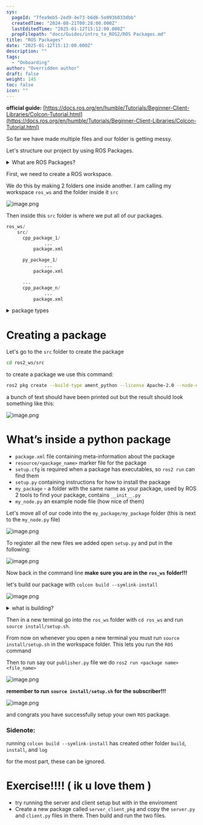 ```yaml
---
sys:
  pageId: "7fea9eb5-2ed9-4e73-b6d6-5e093b833dbb"
  createdTime: "2024-08-21T00:28:00.000Z"
  lastEditedTime: "2025-01-12T15:12:00.000Z"
  propFilepath: "docs/Guides/intro_to_ROS2/ROS Packages.md"
title: "ROS Packages"
date: "2025-01-12T15:12:00.000Z"
description: ""
tags:
  - "Onboarding"
author: "Overridden author"
draft: false
weight: 145
toc: false
icon: ""
---
```


**official guide:** [https://docs.ros.org/en/humble/Tutorials/Beginner-Client-Libraries/Colcon-Tutorial.html](https://docs.ros.org/en/humble/Tutorials/Beginner-Client-Libraries/Colcon-Tutorial.html)

So far we have made multiple files and our folder is getting messy.

Let's structure our project by using ROS Packages.

<details>

<summary>What are ROS Packages?</summary>

ROS Packages are, as the name implies, packages of code that are highly sharable between ROS developers.

They consist of a folder, `package.xml` file, and source code

```python
      cpp_package_1/
		      ... imagine much code files here ..
          package.xml
```

</details>

First, we need to create a ROS workspace.

We do this by making 2 folders one inside another. I am calling my workspace `ros_ws` and the folder inside it `src`

![image.png](https://prod-files-secure.s3.us-west-2.amazonaws.com/d518164a-d88e-44d1-a4ee-3adb3bd8bce0/70706947-fd18-4537-a67b-e12946812d31/image.png?X-Amz-Algorithm=AWS4-HMAC-SHA256&X-Amz-Content-Sha256=UNSIGNED-PAYLOAD&X-Amz-Credential=ASIAZI2LB4663W46WQDC%2F20250404%2Fus-west-2%2Fs3%2Faws4_request&X-Amz-Date=20250404T070841Z&X-Amz-Expires=3600&X-Amz-Security-Token=IQoJb3JpZ2luX2VjEJf%2F%2F%2F%2F%2F%2F%2F%2F%2F%2FwEaCXVzLXdlc3QtMiJHMEUCIGF%2F96bpBZzfsLvDIPZ9VPL8Mc6OK2IA6T0K97VkXpQ0AiEAj%2BOrgd1yq6O4%2F239UqpKzgYP51H21lquEre4GTMD7bUq%2FwMIEBAAGgw2Mzc0MjMxODM4MDUiDD6LVbDzGGQV1CX7circA2aD88Zmm%2BxSzFp1EgjSchL9hdkl931v5Dst0XKnvZy2wncK0xu%2B3AsVJ73HpNPh1tC2O7nxzkoZ1H5B9z9vvllW5guWHU5AzYqNlczZag0BD3dcZSK0EgsSVv58KRAIkv6o7L2hEwvTr4ke74JqaZcsI4jPb1kdyInXBD6r8wbm9RxIAR2vAS6kJ08cpXu3n7jYn4wrGAUc2Ztb0zVSSYHgc1WB%2Fol9q4lKuFOhlMt8Ps55NEiPUrl32x2QwO3cqdEIN4S1vLO630mh8qBdmXbuv2xT7qSBtC4jlX2rJaIcEi3lMAg2yu0qI%2BP0joDAbwyi5gHakxo2IVklKcyFteFWCLCdPf%2FQic8NTv8TzOpOf66QF67so%2FKIMyhAwxdxFyNxdIgjJINu8yDnlHk5CkxQtWMEWiY9%2BrIUw0c0ElgKzjgLXoNZ%2B7IlwPBiMm%2BIwZEGgxIvpbj0gmKX2M4Jm6KvePw%2BxKyAFpwDU7WLmLWr1%2FoSdobHogFbbG2vfZWN9e%2FeNh5%2F9VrVFgjaqzI814g69PTYXzuR8i3CCcjl5BV%2B6bHVHyjJZGCwz%2BHS2CqnnkV6YD9KUPolYm7DclAskWpz2xyGuCNeAnQdtJjHKlh%2BIqS2ajYT7XD1I1tTMM34vb8GOqUBzM%2B7uBEIr1%2FA%2B5wbDpV0nA6HdRs7nmdQOy%2Bw4Ihp2hhqkGbs7C%2BMlveQq7gmz4IQyuZ45Hey%2BWS9sVK%2Bc4AhL4%2FYcvgFINP9WTr3Dpe6DMv8A92FhI3AX03BsUNbfN%2FKBGDW6reua8kmr3ACeoF%2BplRZTkDXsC15NpMM6HpyP08Ba%2Fqdk%2Fe96t%2FQ7hKBampYqZPdoha8MKtGaQBz3ifQUCWPVGJw&X-Amz-Signature=a894febfa6b2fbbefa03f9d0a018a1b65e5550ed21919a41cf0ce0af74a825b8&X-Amz-SignedHeaders=host&x-id=GetObject)

Then inside this `src` folder is where we put all of our packages.

```python
ros_ws/
    src/
      cpp_package_1/
		      ...
          package.xml

      py_package_1/
		      ...
          package.xml

      ...
      cpp_package_n/
		      ...
          package.xml

```

<details>

<summary>package types</summary>

packages can be either `C++` or python.

the intern file structure is different for each but for this guide we will stick to creating python packages

</details>

# Creating a package

Let's go to the `src` folder to create the package

```bash
cd ros2_ws/src
```

to create a package we use this command:

```bash
ros2 pkg create --build-type ament_python --license Apache-2.0 --node-name my_node my_package
```

a bunch of text should have been printed out but the result should look something like this:

![image.png](https://prod-files-secure.s3.us-west-2.amazonaws.com/d518164a-d88e-44d1-a4ee-3adb3bd8bce0/e6cf1e3f-8512-4a3e-b131-079f800bf3e8/image.png?X-Amz-Algorithm=AWS4-HMAC-SHA256&X-Amz-Content-Sha256=UNSIGNED-PAYLOAD&X-Amz-Credential=ASIAZI2LB4663W46WQDC%2F20250404%2Fus-west-2%2Fs3%2Faws4_request&X-Amz-Date=20250404T070841Z&X-Amz-Expires=3600&X-Amz-Security-Token=IQoJb3JpZ2luX2VjEJf%2F%2F%2F%2F%2F%2F%2F%2F%2F%2FwEaCXVzLXdlc3QtMiJHMEUCIGF%2F96bpBZzfsLvDIPZ9VPL8Mc6OK2IA6T0K97VkXpQ0AiEAj%2BOrgd1yq6O4%2F239UqpKzgYP51H21lquEre4GTMD7bUq%2FwMIEBAAGgw2Mzc0MjMxODM4MDUiDD6LVbDzGGQV1CX7circA2aD88Zmm%2BxSzFp1EgjSchL9hdkl931v5Dst0XKnvZy2wncK0xu%2B3AsVJ73HpNPh1tC2O7nxzkoZ1H5B9z9vvllW5guWHU5AzYqNlczZag0BD3dcZSK0EgsSVv58KRAIkv6o7L2hEwvTr4ke74JqaZcsI4jPb1kdyInXBD6r8wbm9RxIAR2vAS6kJ08cpXu3n7jYn4wrGAUc2Ztb0zVSSYHgc1WB%2Fol9q4lKuFOhlMt8Ps55NEiPUrl32x2QwO3cqdEIN4S1vLO630mh8qBdmXbuv2xT7qSBtC4jlX2rJaIcEi3lMAg2yu0qI%2BP0joDAbwyi5gHakxo2IVklKcyFteFWCLCdPf%2FQic8NTv8TzOpOf66QF67so%2FKIMyhAwxdxFyNxdIgjJINu8yDnlHk5CkxQtWMEWiY9%2BrIUw0c0ElgKzjgLXoNZ%2B7IlwPBiMm%2BIwZEGgxIvpbj0gmKX2M4Jm6KvePw%2BxKyAFpwDU7WLmLWr1%2FoSdobHogFbbG2vfZWN9e%2FeNh5%2F9VrVFgjaqzI814g69PTYXzuR8i3CCcjl5BV%2B6bHVHyjJZGCwz%2BHS2CqnnkV6YD9KUPolYm7DclAskWpz2xyGuCNeAnQdtJjHKlh%2BIqS2ajYT7XD1I1tTMM34vb8GOqUBzM%2B7uBEIr1%2FA%2B5wbDpV0nA6HdRs7nmdQOy%2Bw4Ihp2hhqkGbs7C%2BMlveQq7gmz4IQyuZ45Hey%2BWS9sVK%2Bc4AhL4%2FYcvgFINP9WTr3Dpe6DMv8A92FhI3AX03BsUNbfN%2FKBGDW6reua8kmr3ACeoF%2BplRZTkDXsC15NpMM6HpyP08Ba%2Fqdk%2Fe96t%2FQ7hKBampYqZPdoha8MKtGaQBz3ifQUCWPVGJw&X-Amz-Signature=d4e2c83eadd3809ddf319407422f728daefc2b49735e63f2c1b377b087fd7aad&X-Amz-SignedHeaders=host&x-id=GetObject)

# What’s inside a python package

- `package.xml` file containing meta-information about the package
- `resource/<package_name>` marker file for the package
- `setup.cfg` is required when a package has executables, so `ros2 run` can find them
- `setup.py` containing instructions for how to install the package
- `my_package` - a folder with the same name as your package, used by ROS 2 tools to find your package, contains `__init__.py`
- `my_node.py` an example node file (how nice of them)

Let's move all of our code into the `my_package/my_package` folder (this is next to the `my_node.py` file)

![image.png](https://prod-files-secure.s3.us-west-2.amazonaws.com/d518164a-d88e-44d1-a4ee-3adb3bd8bce0/9ce58f11-0da9-4d3e-b86d-506a9685d378/image.png?X-Amz-Algorithm=AWS4-HMAC-SHA256&X-Amz-Content-Sha256=UNSIGNED-PAYLOAD&X-Amz-Credential=ASIAZI2LB4663W46WQDC%2F20250404%2Fus-west-2%2Fs3%2Faws4_request&X-Amz-Date=20250404T070841Z&X-Amz-Expires=3600&X-Amz-Security-Token=IQoJb3JpZ2luX2VjEJf%2F%2F%2F%2F%2F%2F%2F%2F%2F%2FwEaCXVzLXdlc3QtMiJHMEUCIGF%2F96bpBZzfsLvDIPZ9VPL8Mc6OK2IA6T0K97VkXpQ0AiEAj%2BOrgd1yq6O4%2F239UqpKzgYP51H21lquEre4GTMD7bUq%2FwMIEBAAGgw2Mzc0MjMxODM4MDUiDD6LVbDzGGQV1CX7circA2aD88Zmm%2BxSzFp1EgjSchL9hdkl931v5Dst0XKnvZy2wncK0xu%2B3AsVJ73HpNPh1tC2O7nxzkoZ1H5B9z9vvllW5guWHU5AzYqNlczZag0BD3dcZSK0EgsSVv58KRAIkv6o7L2hEwvTr4ke74JqaZcsI4jPb1kdyInXBD6r8wbm9RxIAR2vAS6kJ08cpXu3n7jYn4wrGAUc2Ztb0zVSSYHgc1WB%2Fol9q4lKuFOhlMt8Ps55NEiPUrl32x2QwO3cqdEIN4S1vLO630mh8qBdmXbuv2xT7qSBtC4jlX2rJaIcEi3lMAg2yu0qI%2BP0joDAbwyi5gHakxo2IVklKcyFteFWCLCdPf%2FQic8NTv8TzOpOf66QF67so%2FKIMyhAwxdxFyNxdIgjJINu8yDnlHk5CkxQtWMEWiY9%2BrIUw0c0ElgKzjgLXoNZ%2B7IlwPBiMm%2BIwZEGgxIvpbj0gmKX2M4Jm6KvePw%2BxKyAFpwDU7WLmLWr1%2FoSdobHogFbbG2vfZWN9e%2FeNh5%2F9VrVFgjaqzI814g69PTYXzuR8i3CCcjl5BV%2B6bHVHyjJZGCwz%2BHS2CqnnkV6YD9KUPolYm7DclAskWpz2xyGuCNeAnQdtJjHKlh%2BIqS2ajYT7XD1I1tTMM34vb8GOqUBzM%2B7uBEIr1%2FA%2B5wbDpV0nA6HdRs7nmdQOy%2Bw4Ihp2hhqkGbs7C%2BMlveQq7gmz4IQyuZ45Hey%2BWS9sVK%2Bc4AhL4%2FYcvgFINP9WTr3Dpe6DMv8A92FhI3AX03BsUNbfN%2FKBGDW6reua8kmr3ACeoF%2BplRZTkDXsC15NpMM6HpyP08Ba%2Fqdk%2Fe96t%2FQ7hKBampYqZPdoha8MKtGaQBz3ifQUCWPVGJw&X-Amz-Signature=7f41b0d7ed7de28960d85982406c6e22ee2b818116355f9b4d543f3f8d8e5130&X-Amz-SignedHeaders=host&x-id=GetObject)

To register all the new files we added open `setup.py` and put in the following:

![image.png](https://prod-files-secure.s3.us-west-2.amazonaws.com/d518164a-d88e-44d1-a4ee-3adb3bd8bce0/1cd7c262-4cae-4496-9d75-c178537d24a2/image.png?X-Amz-Algorithm=AWS4-HMAC-SHA256&X-Amz-Content-Sha256=UNSIGNED-PAYLOAD&X-Amz-Credential=ASIAZI2LB4663W46WQDC%2F20250404%2Fus-west-2%2Fs3%2Faws4_request&X-Amz-Date=20250404T070841Z&X-Amz-Expires=3600&X-Amz-Security-Token=IQoJb3JpZ2luX2VjEJf%2F%2F%2F%2F%2F%2F%2F%2F%2F%2FwEaCXVzLXdlc3QtMiJHMEUCIGF%2F96bpBZzfsLvDIPZ9VPL8Mc6OK2IA6T0K97VkXpQ0AiEAj%2BOrgd1yq6O4%2F239UqpKzgYP51H21lquEre4GTMD7bUq%2FwMIEBAAGgw2Mzc0MjMxODM4MDUiDD6LVbDzGGQV1CX7circA2aD88Zmm%2BxSzFp1EgjSchL9hdkl931v5Dst0XKnvZy2wncK0xu%2B3AsVJ73HpNPh1tC2O7nxzkoZ1H5B9z9vvllW5guWHU5AzYqNlczZag0BD3dcZSK0EgsSVv58KRAIkv6o7L2hEwvTr4ke74JqaZcsI4jPb1kdyInXBD6r8wbm9RxIAR2vAS6kJ08cpXu3n7jYn4wrGAUc2Ztb0zVSSYHgc1WB%2Fol9q4lKuFOhlMt8Ps55NEiPUrl32x2QwO3cqdEIN4S1vLO630mh8qBdmXbuv2xT7qSBtC4jlX2rJaIcEi3lMAg2yu0qI%2BP0joDAbwyi5gHakxo2IVklKcyFteFWCLCdPf%2FQic8NTv8TzOpOf66QF67so%2FKIMyhAwxdxFyNxdIgjJINu8yDnlHk5CkxQtWMEWiY9%2BrIUw0c0ElgKzjgLXoNZ%2B7IlwPBiMm%2BIwZEGgxIvpbj0gmKX2M4Jm6KvePw%2BxKyAFpwDU7WLmLWr1%2FoSdobHogFbbG2vfZWN9e%2FeNh5%2F9VrVFgjaqzI814g69PTYXzuR8i3CCcjl5BV%2B6bHVHyjJZGCwz%2BHS2CqnnkV6YD9KUPolYm7DclAskWpz2xyGuCNeAnQdtJjHKlh%2BIqS2ajYT7XD1I1tTMM34vb8GOqUBzM%2B7uBEIr1%2FA%2B5wbDpV0nA6HdRs7nmdQOy%2Bw4Ihp2hhqkGbs7C%2BMlveQq7gmz4IQyuZ45Hey%2BWS9sVK%2Bc4AhL4%2FYcvgFINP9WTr3Dpe6DMv8A92FhI3AX03BsUNbfN%2FKBGDW6reua8kmr3ACeoF%2BplRZTkDXsC15NpMM6HpyP08Ba%2Fqdk%2Fe96t%2FQ7hKBampYqZPdoha8MKtGaQBz3ifQUCWPVGJw&X-Amz-Signature=66e56464bf0789b13b00926429ec63333609bcee614123a03dee8e46828ee8f9&X-Amz-SignedHeaders=host&x-id=GetObject)

Now back in the command line **make sure you are in the** **`ros_ws`** **folder!!!**

let's build our package with `colcon build --symlink-install`

![image.png](https://prod-files-secure.s3.us-west-2.amazonaws.com/d518164a-d88e-44d1-a4ee-3adb3bd8bce0/2f2a0d27-b173-48fd-b189-5f5c0ce65619/image.png?X-Amz-Algorithm=AWS4-HMAC-SHA256&X-Amz-Content-Sha256=UNSIGNED-PAYLOAD&X-Amz-Credential=ASIAZI2LB4663W46WQDC%2F20250404%2Fus-west-2%2Fs3%2Faws4_request&X-Amz-Date=20250404T070841Z&X-Amz-Expires=3600&X-Amz-Security-Token=IQoJb3JpZ2luX2VjEJf%2F%2F%2F%2F%2F%2F%2F%2F%2F%2FwEaCXVzLXdlc3QtMiJHMEUCIGF%2F96bpBZzfsLvDIPZ9VPL8Mc6OK2IA6T0K97VkXpQ0AiEAj%2BOrgd1yq6O4%2F239UqpKzgYP51H21lquEre4GTMD7bUq%2FwMIEBAAGgw2Mzc0MjMxODM4MDUiDD6LVbDzGGQV1CX7circA2aD88Zmm%2BxSzFp1EgjSchL9hdkl931v5Dst0XKnvZy2wncK0xu%2B3AsVJ73HpNPh1tC2O7nxzkoZ1H5B9z9vvllW5guWHU5AzYqNlczZag0BD3dcZSK0EgsSVv58KRAIkv6o7L2hEwvTr4ke74JqaZcsI4jPb1kdyInXBD6r8wbm9RxIAR2vAS6kJ08cpXu3n7jYn4wrGAUc2Ztb0zVSSYHgc1WB%2Fol9q4lKuFOhlMt8Ps55NEiPUrl32x2QwO3cqdEIN4S1vLO630mh8qBdmXbuv2xT7qSBtC4jlX2rJaIcEi3lMAg2yu0qI%2BP0joDAbwyi5gHakxo2IVklKcyFteFWCLCdPf%2FQic8NTv8TzOpOf66QF67so%2FKIMyhAwxdxFyNxdIgjJINu8yDnlHk5CkxQtWMEWiY9%2BrIUw0c0ElgKzjgLXoNZ%2B7IlwPBiMm%2BIwZEGgxIvpbj0gmKX2M4Jm6KvePw%2BxKyAFpwDU7WLmLWr1%2FoSdobHogFbbG2vfZWN9e%2FeNh5%2F9VrVFgjaqzI814g69PTYXzuR8i3CCcjl5BV%2B6bHVHyjJZGCwz%2BHS2CqnnkV6YD9KUPolYm7DclAskWpz2xyGuCNeAnQdtJjHKlh%2BIqS2ajYT7XD1I1tTMM34vb8GOqUBzM%2B7uBEIr1%2FA%2B5wbDpV0nA6HdRs7nmdQOy%2Bw4Ihp2hhqkGbs7C%2BMlveQq7gmz4IQyuZ45Hey%2BWS9sVK%2Bc4AhL4%2FYcvgFINP9WTr3Dpe6DMv8A92FhI3AX03BsUNbfN%2FKBGDW6reua8kmr3ACeoF%2BplRZTkDXsC15NpMM6HpyP08Ba%2Fqdk%2Fe96t%2FQ7hKBampYqZPdoha8MKtGaQBz3ifQUCWPVGJw&X-Amz-Signature=7790e547305a07626b303808446152373818fea30ce38d3e27c73e4b57a687de&X-Amz-SignedHeaders=host&x-id=GetObject)

<details>

<summary>what is building?</summary>

if you are a CS major at Rose-Hulman you will learn the answer to this in CSSE132

but TLDR; is it combines all the code files into one program that can be run easily 

</details>

Then in a new terminal go into the `ros_ws` folder with `cd ros_ws` and run `source install/setup.sh`. 

From now on whenever you open a new terminal you must run `source install/setup.sh` in the workspace folder. This lets you run the `ROS` command

Then to run say our `publisher.py` file we do `ros2 run <package name> <file_name>`

![image.png](https://prod-files-secure.s3.us-west-2.amazonaws.com/d518164a-d88e-44d1-a4ee-3adb3bd8bce0/4f4b1219-3a44-4632-aa0a-ce3471699f59/image.png?X-Amz-Algorithm=AWS4-HMAC-SHA256&X-Amz-Content-Sha256=UNSIGNED-PAYLOAD&X-Amz-Credential=ASIAZI2LB4663W46WQDC%2F20250404%2Fus-west-2%2Fs3%2Faws4_request&X-Amz-Date=20250404T070841Z&X-Amz-Expires=3600&X-Amz-Security-Token=IQoJb3JpZ2luX2VjEJf%2F%2F%2F%2F%2F%2F%2F%2F%2F%2FwEaCXVzLXdlc3QtMiJHMEUCIGF%2F96bpBZzfsLvDIPZ9VPL8Mc6OK2IA6T0K97VkXpQ0AiEAj%2BOrgd1yq6O4%2F239UqpKzgYP51H21lquEre4GTMD7bUq%2FwMIEBAAGgw2Mzc0MjMxODM4MDUiDD6LVbDzGGQV1CX7circA2aD88Zmm%2BxSzFp1EgjSchL9hdkl931v5Dst0XKnvZy2wncK0xu%2B3AsVJ73HpNPh1tC2O7nxzkoZ1H5B9z9vvllW5guWHU5AzYqNlczZag0BD3dcZSK0EgsSVv58KRAIkv6o7L2hEwvTr4ke74JqaZcsI4jPb1kdyInXBD6r8wbm9RxIAR2vAS6kJ08cpXu3n7jYn4wrGAUc2Ztb0zVSSYHgc1WB%2Fol9q4lKuFOhlMt8Ps55NEiPUrl32x2QwO3cqdEIN4S1vLO630mh8qBdmXbuv2xT7qSBtC4jlX2rJaIcEi3lMAg2yu0qI%2BP0joDAbwyi5gHakxo2IVklKcyFteFWCLCdPf%2FQic8NTv8TzOpOf66QF67so%2FKIMyhAwxdxFyNxdIgjJINu8yDnlHk5CkxQtWMEWiY9%2BrIUw0c0ElgKzjgLXoNZ%2B7IlwPBiMm%2BIwZEGgxIvpbj0gmKX2M4Jm6KvePw%2BxKyAFpwDU7WLmLWr1%2FoSdobHogFbbG2vfZWN9e%2FeNh5%2F9VrVFgjaqzI814g69PTYXzuR8i3CCcjl5BV%2B6bHVHyjJZGCwz%2BHS2CqnnkV6YD9KUPolYm7DclAskWpz2xyGuCNeAnQdtJjHKlh%2BIqS2ajYT7XD1I1tTMM34vb8GOqUBzM%2B7uBEIr1%2FA%2B5wbDpV0nA6HdRs7nmdQOy%2Bw4Ihp2hhqkGbs7C%2BMlveQq7gmz4IQyuZ45Hey%2BWS9sVK%2Bc4AhL4%2FYcvgFINP9WTr3Dpe6DMv8A92FhI3AX03BsUNbfN%2FKBGDW6reua8kmr3ACeoF%2BplRZTkDXsC15NpMM6HpyP08Ba%2Fqdk%2Fe96t%2FQ7hKBampYqZPdoha8MKtGaQBz3ifQUCWPVGJw&X-Amz-Signature=5ed120e3e360664820b3b35612da640e07cca0a25e87a0fe3ba204a2ac4b6f93&X-Amz-SignedHeaders=host&x-id=GetObject)

**remember to run** **`source install/setup.sh`** **for the subscriber!!!**

![image.png](https://prod-files-secure.s3.us-west-2.amazonaws.com/d518164a-d88e-44d1-a4ee-3adb3bd8bce0/02121119-dad4-49ec-8356-c956108b4243/image.png?X-Amz-Algorithm=AWS4-HMAC-SHA256&X-Amz-Content-Sha256=UNSIGNED-PAYLOAD&X-Amz-Credential=ASIAZI2LB4663W46WQDC%2F20250404%2Fus-west-2%2Fs3%2Faws4_request&X-Amz-Date=20250404T070841Z&X-Amz-Expires=3600&X-Amz-Security-Token=IQoJb3JpZ2luX2VjEJf%2F%2F%2F%2F%2F%2F%2F%2F%2F%2FwEaCXVzLXdlc3QtMiJHMEUCIGF%2F96bpBZzfsLvDIPZ9VPL8Mc6OK2IA6T0K97VkXpQ0AiEAj%2BOrgd1yq6O4%2F239UqpKzgYP51H21lquEre4GTMD7bUq%2FwMIEBAAGgw2Mzc0MjMxODM4MDUiDD6LVbDzGGQV1CX7circA2aD88Zmm%2BxSzFp1EgjSchL9hdkl931v5Dst0XKnvZy2wncK0xu%2B3AsVJ73HpNPh1tC2O7nxzkoZ1H5B9z9vvllW5guWHU5AzYqNlczZag0BD3dcZSK0EgsSVv58KRAIkv6o7L2hEwvTr4ke74JqaZcsI4jPb1kdyInXBD6r8wbm9RxIAR2vAS6kJ08cpXu3n7jYn4wrGAUc2Ztb0zVSSYHgc1WB%2Fol9q4lKuFOhlMt8Ps55NEiPUrl32x2QwO3cqdEIN4S1vLO630mh8qBdmXbuv2xT7qSBtC4jlX2rJaIcEi3lMAg2yu0qI%2BP0joDAbwyi5gHakxo2IVklKcyFteFWCLCdPf%2FQic8NTv8TzOpOf66QF67so%2FKIMyhAwxdxFyNxdIgjJINu8yDnlHk5CkxQtWMEWiY9%2BrIUw0c0ElgKzjgLXoNZ%2B7IlwPBiMm%2BIwZEGgxIvpbj0gmKX2M4Jm6KvePw%2BxKyAFpwDU7WLmLWr1%2FoSdobHogFbbG2vfZWN9e%2FeNh5%2F9VrVFgjaqzI814g69PTYXzuR8i3CCcjl5BV%2B6bHVHyjJZGCwz%2BHS2CqnnkV6YD9KUPolYm7DclAskWpz2xyGuCNeAnQdtJjHKlh%2BIqS2ajYT7XD1I1tTMM34vb8GOqUBzM%2B7uBEIr1%2FA%2B5wbDpV0nA6HdRs7nmdQOy%2Bw4Ihp2hhqkGbs7C%2BMlveQq7gmz4IQyuZ45Hey%2BWS9sVK%2Bc4AhL4%2FYcvgFINP9WTr3Dpe6DMv8A92FhI3AX03BsUNbfN%2FKBGDW6reua8kmr3ACeoF%2BplRZTkDXsC15NpMM6HpyP08Ba%2Fqdk%2Fe96t%2FQ7hKBampYqZPdoha8MKtGaQBz3ifQUCWPVGJw&X-Amz-Signature=e5a491ca1c9680b361efe9d4ac876e19d0865aae0704a732cc707480007f2574&X-Amz-SignedHeaders=host&x-id=GetObject)

and congrats you have successfully setup your own `ROS` package.

### Sidenote:

running `colcon build --symlink-install` has created other folder `build`, `install`, and `log`

for the most part, these can be ignored.

# Exercise!!!! ( ik u love them )

- try running the server and client setup but with in the enviroment
- Create a new package called `server_client_pkg` and copy the `server.py` and `client.py` files in there. Then build and run the two files.

